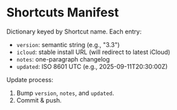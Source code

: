 # Shortcuts Manifest
Dictionary keyed by Shortcut name. Each entry:
- `version`: semantic string (e.g., "3.3")
- `icloud`: stable install URL (will redirect to latest iCloud)
- `notes`: one-paragraph changelog
- `updated`: ISO 8601 UTC (e.g., 2025-09-11T20:30:00Z)

Update process:
1) Bump `version`, `notes`, and `updated`.
2) Commit & push.
